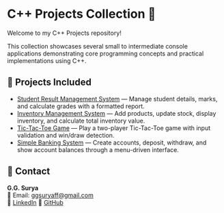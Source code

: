 # C++ Projects Collection 🚀

Welcome to my C++ Projects repository!

This collection showcases several small to intermediate console applications demonstrating core programming concepts and practical implementations using C++.

## 📁 Projects Included

- [Student Result Management System](https://github.com/ggsurya/Cpp-Projects/blob/main/1.%20Student%20Result%20Management%20System/README.md) — Manage student details, marks, and calculate grades with a formatted report.
- [Inventory Management System](https://github.com/ggsurya/Cpp-Projects/blob/main/2.%20Inventory%20Management%20System/README.md) — Add products, update stock, display inventory, and calculate total inventory value.
- [Tic-Tac-Toe Game](https://github.com/ggsurya/Cpp-Projects/blob/main/3.%20Tic-Tac-Toe%20Game/README.md) — Play a two-player Tic-Tac-Toe game with input validation and win/draw detection.
- [Simple Banking System](https://github.com/ggsurya/Cpp-Projects/blob/main/4.%20Simple%20Banking%20System/README.md) — Create accounts, deposit, withdraw, and show account balances through a menu-driven interface.

## 📩 Contact
**G.G. Surya**  
📧 Email: ggsuryaff@gmail.com  
🔗 [LinkedIn](https://www.linkedin.com/in/g-g-surya-5aa9312b4)
🔗 [GitHub](https://github.com/ggsurya)
